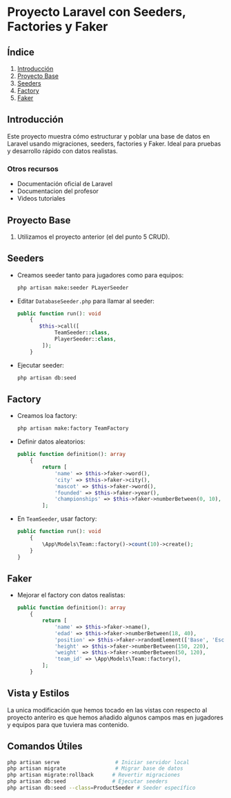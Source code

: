 # Proyecto Laravel con Seeders, Factories y Faker

## Índice

1. [Introducción](#introducción)
2. [Proyecto Base](#proyecto-base)
3. [Seeders](#seeders)
4. [Factory](#factory)
5. [Faker](#faker)

## Introducción

Este proyecto muestra cómo estructurar y poblar una base de datos en Laravel usando migraciones, seeders, factories y Faker. Ideal para pruebas y desarrollo rápido con datos realistas.

### Otros recursos

- Documentación oficial de Laravel
- Documentacion del profesor
- Videos tutoriales

## Proyecto Base

1. Utilizamos el proyecto anterior (el del punto 5 CRUD).

## Seeders

- Creamos seeder tanto para jugadores como para equipos:
  ```bash
  php artisan make:seeder PLayerSeeder
  ```
- Editar `DatabaseSeeder.php` para llamar al seeder:
  ```php
  public function run(): void
      {
         $this->call([
              TeamSeeder::class,
              PlayerSeeder::class,
          ]);
      }
  ```
- Ejecutar seeder:
  ```bash
  php artisan db:seed
  ```

## Factory

- Creamos loa factory:
  ```bash
  php artisan make:factory TeamFactory
  ```
- Definir datos aleatorios:
  ```php
  public function definition(): array
      {
          return [
              'name' => $this->faker->word(),
              'city' => $this->faker->city(),
              'mascot' => $this->faker->word(),
              'founded' => $this->faker->year(),
              'championships' => $this->faker->numberBetween(0, 10),
          ];
  ```
- En `TeamSeeder`, usar factory:
  ```php
  public function run(): void
      {
          \App\Models\Team::factory()->count(10)->create();
      }
  }
  ```

## Faker

- Mejorar el factory con datos realistas:
  ```php
  public function definition(): array
      {
          return [
              'name' => $this->faker->name(),
              'edad' => $this->faker->numberBetween(18, 40),
              'position' => $this->faker->randomElement(['Base', 'Escolta', 'Alero', 'Ala-pivot', 'Pivot']),
              'height' => $this->faker->numberBetween(150, 220),
              'weight' => $this->faker->numberBetween(50, 120),
              'team_id' => \App\Models\Team::factory(),
          ];
      }
  ```

## Vista y Estilos

La unica modificación que hemos tocado en las vistas con respecto al proyecto anteriro es que hemos añadido algunos campos mas en jugadores y equipos para que tuviera mas contenido.

## Comandos Útiles

```bash
php artisan serve                  # Iniciar servidor local
php artisan migrate                # Migrar base de datos
php artisan migrate:rollback      # Revertir migraciones
php artisan db:seed               # Ejecutar seeders
php artisan db:seed --class=ProductSeeder # Seeder específico
```
